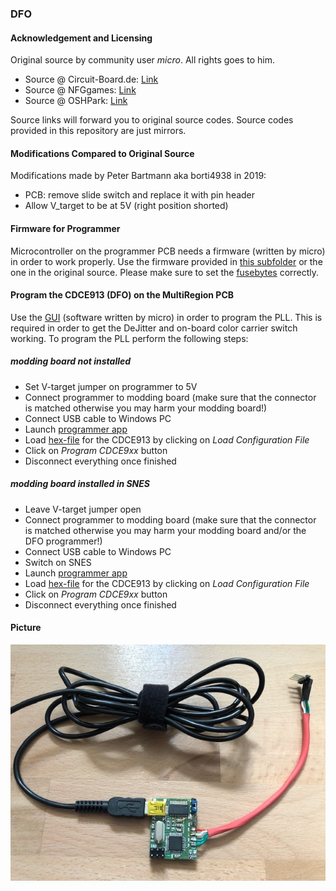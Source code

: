 ### DFO

#### Acknowledgement and Licensing

Original source by community user _micro_. All rights goes to him.

- Source @ Circuit-Board.de: [Link](https://circuit-board.de/forum/index.php/Thread/18016-DFO-Dual-Frequency-Oscillator/)
- Source @ NFGgames: [Link](https://nfggames.com/forum2/index.php?topic=5744.0)
- Source @ OSHPark: [Link](https://oshpark.com/shared_projects/SeJLCY52)

Source links will forward you to original source codes. Source codes provided in this repository are just mirrors.

#### Modifications Compared to Original Source

Modifications made by Peter Bartmann aka borti4938 in 2019:

- PCB: remove slide switch and replace it with pin header
- Allow V_target to be at 5V (right position shorted)

#### Firmware for Programmer

Microcontroller on the programmer PCB needs a firmware (written by micro) in order to work properly. Use the firmware provided in [this subfolder](./CDCE9XX_PROGRAMMER_FW_v1) or the one in the original source. Please make sure to set the [fusebytes](./CDCE9XX_PROGRAMMER_FW_v1/fusebytes.txt) correctly. 

#### Program the CDCE913 (DFO) on the MultiRegion PCB

Use the [GUI](./CDCE9XX_Programmer_GUI_v1.1/CDCE9XX_PROGRAMMER.exe) (software written by micro) in order to program the PLL. This is required in order to get the DeJitter and on-board color carrier switch working. To program the PLL perform the following steps:

##### modding board not installed

- Set V-target jumper on programmer to 5V
- Connect programmer to modding board
  (make sure that the connector is matched otherwise you may harm your modding board!)
- Connect USB cable to Windows PC
- Launch [programmer app](./CDCE9XX_Programmer_GUI_v1.1/CDCE9XX_PROGRAMMER.exe)
- Load [hex-file](./clockpro/snes_multi_region.hex) for the CDCE913 by clicking on _Load Configuration File_
- Click on _Program CDCE9xx_ button
- Disconnect everything once finished

##### modding board installed in SNES

- Leave V-target jumper open
- Connect programmer to modding board
  (make sure that the connector is matched otherwise you may harm your modding board and/or the DFO programmer!)
- Connect USB cable to Windows PC
- Switch on SNES
- Launch [programmer app](./CDCE9XX_Programmer_GUI_v1.1/CDCE9XX_PROGRAMMER.exe)
- Load [hex-file](./clockpro/snes_multi_region.hex) for the CDCE913 by clicking on _Load Configuration File_
- Click on _Program CDCE9xx_ button
- Disconnect everything once finished

#### Picture

![](../pics/dfo_pcb.jpg)



